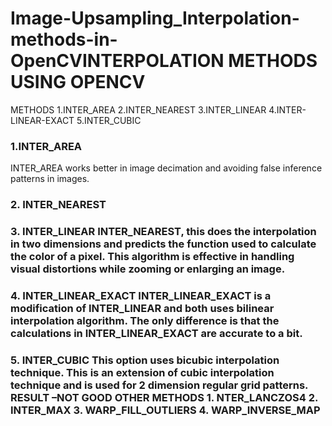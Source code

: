 <h1>Image-Upsampling_Interpolation-methods-in-OpenCVINTERPOLATION METHODS USING OPENCV</h1>

METHODS
1.INTER_AREA
2.INTER_NEAREST
3.INTER_LINEAR
4.INTER-LINEAR-EXACT
5.INTER_CUBIC


<h3>1.INTER_AREA</h3>
INTER_AREA works better in image decimation and avoiding false inference patterns in images.
<h3>2. INTER_NEAREST
<h3>3. INTER_LINEAR
 INTER_NEAREST, this does the interpolation in two dimensions and predicts the function used to calculate the color of a pixel.
This algorithm is effective in handling visual distortions while zooming or enlarging an image.
<h3>4. INTER_LINEAR_EXACT
INTER_LINEAR_EXACT is a modification of INTER_LINEAR and both uses bilinear interpolation algorithm. The only difference is that the calculations in INTER_LINEAR_EXACT are accurate to a bit.
<h3>5. INTER_CUBIC
This option uses bicubic interpolation technique. This is an extension of cubic interpolation technique and is used for 2 dimension regular grid patterns.
RESULT –NOT GOOD
OTHER METHODS
    1. NTER_LANCZOS4
    2. INTER_MAX
    3. WARP_FILL_OUTLIERS
    4. WARP_INVERSE_MAP














